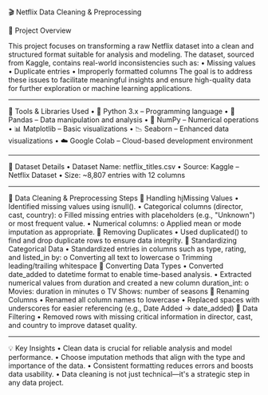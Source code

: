 🎬 Netflix Data Cleaning & Preprocessing

📌 Project Overview

This project focuses on transforming a raw Netflix dataset into a clean and structured format suitable for analysis and modeling. The dataset, sourced from Kaggle, contains real-world inconsistencies such as:
•	Missing values
•	Duplicate entries
•	Improperly formatted columns
The goal is to address these issues to facilitate meaningful insights and ensure high-quality data for further exploration or machine learning applications.
________________________________________
🧰 Tools & Libraries Used
•	🐍 Python 3.x – Programming language
•	🐼 Pandas – Data manipulation and analysis
•	🔢 NumPy – Numerical operations
•	📊 Matplotlib – Basic visualizations
•	📉 Seaborn – Enhanced data visualizations
•	☁️ Google Colab – Cloud-based development environment
________________________________________
🧪 Dataset Details
•	Dataset Name: netflix_titles.csv
•	Source: Kaggle – Netflix Dataset
•	Size: ~8,807 entries with 12 columns
________________________________________
🧼 Data Cleaning & Preprocessing Steps
🔹 Handling hjMissing Values
•	Identified missing values using isnull().
•	Categorical columns (director, cast, country):
o	Filled missing entries with placeholders (e.g., "Unknown") or most frequent value.
•	Numerical columns:
o	Applied mean or mode imputation as appropriate.
🔹 Removing Duplicates
•	Used duplicated() to find and drop duplicate rows to ensure data integrity.
🔹 Standardizing Categorical Data
•	Standardized entries in columns such as type, rating, and listed_in by:
o	Converting all text to lowercase
o	Trimming leading/trailing whitespace
🔹 Converting Data Types
•	Converted date_added to datetime format to enable time-based analysis.
•	Extracted numerical values from duration and created a new column duration_int:
o	Movies: duration in minutes
o	TV Shows: number of seasons
🔹 Renaming Columns
•	Renamed all column names to lowercase
•	Replaced spaces with underscores for easier referencing (e.g., Date Added → date_added)
🔹 Data Filtering
•	Removed rows with missing critical information in director, cast, and country to improve dataset quality.
________________________________________
💡 Key Insights
•	Clean data is crucial for reliable analysis and model performance.
•	Choose imputation methods that align with the type and importance of the data.
•	Consistent formatting reduces errors and boosts data usability.
•	Data cleaning is not just technical—it's a strategic step in any data project.

